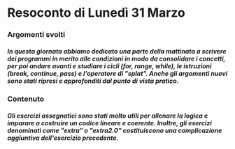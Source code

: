 <h1 align="left"> Resoconto di Lunedì 31 Marzo </h1>

###

<h3 align="left"> Argomenti svolti</h3>
<h5 align="left"> In questa giornata abbiamo dedicato una parte della mattinata a scrivere dei programmi in merito alle condizioni in modo da consolidare i concetti, per poi andare avanti e studiare i cicli (for, range, while), le istruzioni (break, continue, pass) e l'operatore di "splat". Anche gli argomenti nuovi sono stati ripresi e approfonditi dal punto di vista pratico. </h5>

###

<h3 align="left"> Contenuto </h3>
<h5 align="left"> Gli esercizi assegnatici sono stati molto utili per allenare la logica e imparare a costruire un codice lineare e coerente. Inoltre, gli esercizi denominati come "extra" o "extra2.0" costituiscono una complicazione aggiuntiva dell'esercizio precedente. </h5>

